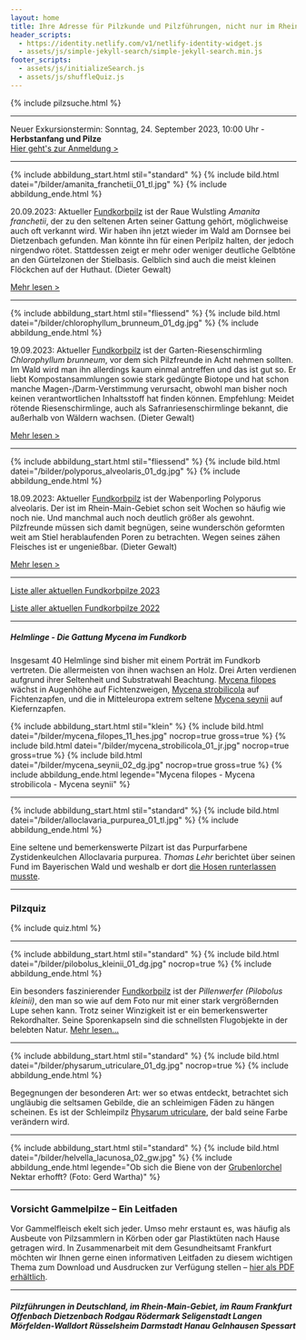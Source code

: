 ```yaml
---
layout: home
title: Ihre Adresse für Pilzkunde und Pilzführungen, nicht nur im Rhein-Main-Gebiet
header_scripts:
  - https://identity.netlify.com/v1/netlify-identity-widget.js
  - assets/js/simple-jekyll-search/simple-jekyll-search.min.js
footer_scripts:
  - assets/js/initializeSearch.js
  - assets/js/shuffleQuiz.js
---
```

{% include pilzsuche.html %}

- - -

Neuer Exkursionstermin: Sonntag, 24. September 2023, 10:00 Uhr - **Herbstanfang und Pilze**\
[Hier geht's zur Anmeldung >](/termine)

- - -

{% include abbildung_start.html stil="standard" %}
{% include bild.html datei="/bilder/amanita_franchetii_01_tl.jpg" %}
{% include abbildung_ende.html %}

20.09.2023: Aktueller [Fundkorbpilz](AA "Glossar-") ist der Raue Wulstling  *Amanita franchetii*, der zu den seltenen Arten seiner Gattung gehört, möglichweise auch oft verkannt wird. Wir haben ihn jetzt wieder im Wald am Dornsee bei Dietzenbach gefunden. Man könnte ihn für einen Perlpilz halten, der jedoch nirgendwo rötet. Stattdessen zeigt er mehr oder weniger deutliche Gelbtöne an den Gürtelzonen der Stielbasis. Gelblich sind auch die meist kleinen Flöckchen auf der Huthaut. (Dieter Gewalt)

[Mehr lesen >](/pilze/amanita-franchetii-rauer-wulstling)

<div style="clear:  both"></div>

- - -

{% include abbildung_start.html stil="fliessend" %}
{% include bild.html datei="/bilder/chlorophyllum_brunneum_01_dg.jpg" %}
{% include abbildung_ende.html %}

19.09.2023: Aktueller [Fundkorbpilz](AA "Glossar-") ist der Garten-Riesenschirmling *Chlorophyllum brunneum*, vor dem sich Pilzfreunde in Acht nehmen sollten. Im Wald wird man ihn allerdings kaum einmal antreffen und das ist gut so. Er liebt Kompostansammlungen sowie stark gedüngte Biotope und hat schon manche Magen-/Darm-Verstimmung verursacht, obwohl man bisher noch keinen verantwortlichen Inhaltsstoff hat finden können. Empfehlung: Meidet rötende Riesenschirmlinge, auch als Safranriesenschirmlinge bekannt, die außerhalb von Wäldern wachsen. (Dieter Gewalt)

[Mehr lesen >](/pilze/chlorophyllum-brunneum-garten-riesenschirmling)

<div style="clear:  both"></div>

- - -

{% include abbildung_start.html stil="fliessend" %}
{% include bild.html datei="/bilder/polyporus_alveolaris_01_dg.jpg" %}
{% include abbildung_ende.html %}

18.09.2023: Aktueller [Fundkorbpilz](AA "Glossar-") ist der Wabenporling Polyporus alveolaris. Der ist im Rhein-Main-Gebiet schon seit Wochen so häufig wie noch nie. Und manchmal auch noch deutlich größer als gewohnt. Pilzfreunde müssen sich damit begnügen, seine wunderschön geformten weit am Stiel herablaufenden Poren zu betrachten. Wegen seines zähen Fleisches ist er ungenießbar. (Dieter Gewalt)

[Mehr lesen >](/pilze/polyporus-alveolaris-wabenporling)

<div style="clear:  both"></div>

- - -

[Liste aller aktuellen Fundkorbpilze 2023](/artikel/liste-aller-aktuellen-fundkorbpilze-2023.html)

[Liste aller aktuellen Fundkorbpilze 2022](/artikel/liste-aller-aktuellen-fundkorbpilze-2022.html)

- - -

##### Helmlinge - Die Gattung *Mycena* im Fundkorb

Insgesamt 40 Helmlinge sind bisher mit einem Porträt im Fundkorb vertreten. Die allermeisten von ihnen wachsen an Holz. Drei Arten verdienen aufgrund ihrer Seltenheit und Substratwahl Beachtung. [Mycena filopes](/pilze/mycena-filopes-zerbrechlicher-fadenhelmling) wächst in Augenhöhe auf Fichtenzweigen, [Mycena strobilicola](/pilze/mycena-strobilicola-fichtenzapfenhelmling) auf Fichtenzapfen, und die in Mitteleuropa extrem seltene [Mycena seynii](/pilze/mycena-seynii-mediterraner-kiefernzapfenhelmling) auf Kiefernzapfen.

{% include abbildung_start.html stil="klein" %}
{% include bild.html datei="/bilder/mycena_filopes_11_hes.jpg" nocrop=true gross=true %}
{% include bild.html datei="/bilder/mycena_strobilicola_01_jr.jpg" nocrop=true gross=true %}
{% include bild.html datei="/bilder/mycena_seynii_02_dg.jpg" nocrop=true gross=true %}
{% include abbildung_ende.html legende="Mycena filopes - Mycena strobilicola - Mycena seynii" %}

- - -

{% include abbildung_start.html stil="standard" %}
{% include bild.html datei="/bilder/alloclavaria_purpurea_01_tl.jpg" %}
{% include abbildung_ende.html %}

Eine seltene und bemerkenswerte Pilzart ist das Purpurfarbene Zystidenkeulchen Alloclavaria purpurea. *Thomas Lehr* berichtet über seinen Fund im Bayerischen Wald und weshalb er dort [die Hosen runterlassen musste](/pilze/alloclavaria-purpurea-purpurfarbenes-zystidenkeulchen).

- - -

### Pilzquiz

{% include quiz.html %}

- - -

{% include abbildung_start.html stil="standard" %}
{% include bild.html datei="/bilder/pilobolus_kleinii_01_dg.jpg" nocrop=true %}
{% include abbildung_ende.html %}

Ein besonders faszinierender [Fundkorbpilz](AA "Glossar-") ist der *Pillenwerfer (Pilobolus kleinii)*, den man so wie auf dem Foto nur mit einer stark vergrößernden Lupe sehen kann. Trotz seiner Winzigkeit ist er ein bemerkenswerter Rekordhalter. Seine Sporenkapseln sind die schnellsten Flugobjekte in der belebten Natur. [Mehr lesen...](/pilze/pilobolus-kleinii-pillenwerfer)

- - -

{% include abbildung_start.html stil="standard" %}
{% include bild.html datei="/bilder/physarum_utriculare_01_dg.jpg" nocrop=true %}
{% include abbildung_ende.html %}

Begegnungen der besonderen Art: wer so etwas entdeckt, betrachtet sich ungläubig die seltsamen Gebilde, die an schleimigen Fäden zu hängen scheinen. Es ist der Schleimpilz [Physarum utriculare](/pilze/physarum-utriculare-fadenfruchtschleimpilz), der bald seine Farbe verändern wird.

- - -

{% include abbildung_start.html stil="standard" %}
{% include bild.html datei="/bilder/helvella_lacunosa_02_gw.jpg" %}
{% include abbildung_ende.html legende="Ob sich die Biene von der <a href='/pilze/helvella-lacunosa-grubenlorchel'>Grubenlorchel</a> Nektar erhofft?  (Foto: Gerd Wartha)" %}

- - -

### Vorsicht Gammelpilze – Ein Leitfaden

Vor Gammelfleisch ekelt sich jeder. Umso mehr erstaunt es, was häufig als Ausbeute von Pilzsammlern in Körben oder gar Plastiktüten nach Hause getragen wird. In Zusammenarbeit mit dem Gesundheitsamt Frankfurt möchten wir Ihnen gerne einen informativen Leitfaden zu diesem wichtigen Thema zum Download und Ausdrucken zur Verfügung stellen – [hier als PDF erhältlich](/assets/docs/Fundkorb.de-Gammelpilze.pdf).

- - -

##### Pilzführungen in Deutschland, im Rhein-Main-Gebiet, im Raum Frankfurt Offenbach Dietzenbach Rodgau Rödermark Seligenstadt Langen Mörfelden-Walldort Rüsselsheim Darmstadt Hanau Gelnhausen Spessart